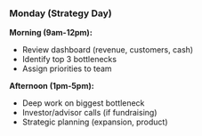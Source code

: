 ### Monday (Strategy Day)

**Morning (9am-12pm):**

- Review dashboard (revenue, customers, cash)
- Identify top 3 bottlenecks
- Assign priorities to team

**Afternoon (1pm-5pm):**

- Deep work on biggest bottleneck
- Investor/advisor calls (if fundraising)
- Strategic planning (expansion, product)
